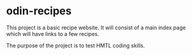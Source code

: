 # odin-recipes

This project is a basic recipe website. It will consist of a main index page which will have links to a few recipes.

The purpose of the project is to test HMTL coding skills.